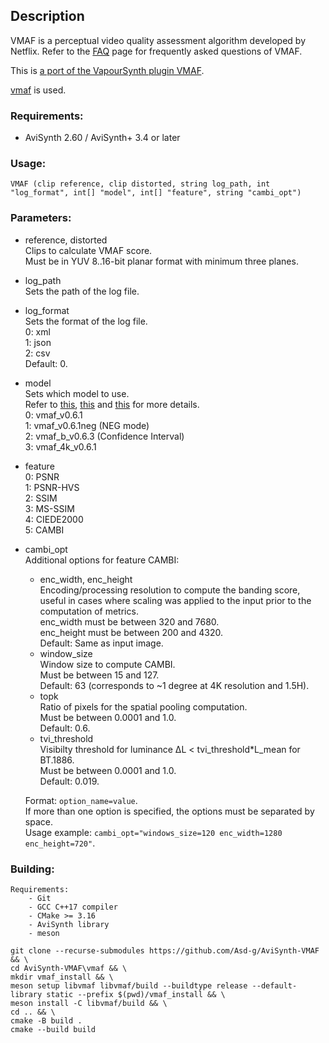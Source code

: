 ## Description

VMAF is a perceptual video quality assessment algorithm developed by Netflix. Refer to the [FAQ](https://github.com/Netflix/vmaf/blob/master/FAQ.md) page for frequently asked questions of VMAF.

This is [a port of the VapourSynth plugin VMAF](https://github.com/HomeOfVapourSynthEvolution/VapourSynth-VMAF).

[vmaf](https://github.com/Netflix/vmaf) is used.

### Requirements:

- AviSynth 2.60 / AviSynth+ 3.4 or later

### Usage:

```
VMAF (clip reference, clip distorted, string log_path, int "log_format", int[] "model", int[] "feature", string "cambi_opt")
```

### Parameters:

- reference, distorted\
    Clips to calculate VMAF score.\
    Must be in YUV 8..16-bit planar format with minimum three planes.

- log_path\
    Sets the path of the log file.
    
- log_format\
    Sets the format of the log file.\
    0: xml\
    1: json\
    2: csv\
    Default: 0.
    
- model\
    Sets which model to use.\
    Refer to [this](https://github.com/Netflix/vmaf/blob/master/resource/doc/models.md), [this](https://netflixtechblog.com/toward-a-better-quality-metric-for-the-video-community-7ed94e752a30) and [this](https://github.com/Netflix/vmaf/blob/master/resource/doc/conf_interval.md) for more details.\
    0: vmaf_v0.6.1\
    1: vmaf_v0.6.1neg (NEG mode)\
    2: vmaf_b_v0.6.3 (Confidence Interval)\
    3: vmaf_4k_v0.6.1

- feature\
    0: PSNR\
    1: PSNR-HVS\
    2: SSIM\
    3: MS-SSIM\
    4: CIEDE2000\
    5: CAMBI
    
- cambi_opt\
    Additional options for feature CAMBI:
    - enc_width, enc_height\
        Encoding/processing resolution to compute the banding score, useful in cases where scaling was applied to the input prior to the computation of metrics.\
        enc_width must be between 320 and 7680.\
        enc_height must be between 200 and 4320.\
        Default: Same as input image.
    - window_size\
        Window size to compute CAMBI.\
        Must be between 15 and 127.\
        Default: 63 (corresponds to ~1 degree at 4K resolution and 1.5H).
    - topk\
        Ratio of pixels for the spatial pooling computation.\
        Must be between 0.0001 and 1.0.\
        Default: 0.6.
    - tvi_threshold\
        Visibilty threshold for luminance ΔL < tvi_threshold*L_mean for BT.1886.\
        Must be between 0.0001 and 1.0.\
        Default: 0.019.
        
    Format: `option_name=value`.\
    If more than one option is specified, the options must be separated by space.\
    Usage example: `cambi_opt="windows_size=120 enc_width=1280 enc_height=720"`.    
    
### Building:

```
Requirements:
    - Git
    - GCC C++17 compiler
    - CMake >= 3.16
    - AviSynth library
    - meson
```
```
git clone --recurse-submodules https://github.com/Asd-g/AviSynth-VMAF && \
cd AviSynth-VMAF\vmaf && \
mkdir vmaf_install && \
meson setup libvmaf libvmaf/build --buildtype release --default-library static --prefix $(pwd)/vmaf_install && \
meson install -C libvmaf/build && \
cd .. && \
cmake -B build .
cmake --build build
```
